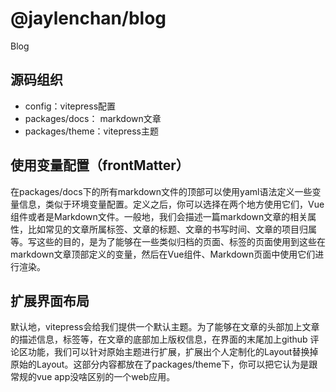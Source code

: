 # @jaylenchan/blog

Blog

## 源码组织

- config：vitepress配置
- packages/docs： markdown文章
- packages/theme：vitepress主题

## 使用变量配置（frontMatter）

在packages/docs下的所有markdown文件的顶部可以使用yaml语法定义一些变量信息，类似于环境变量配置。定义之后，你可以选择在两个地方使用它们，Vue组件或者是Markdown文件。一般地，我们会描述一篇markdown文章的相关属性，比如常见的文章所属标签、文章的标题、文章的书写时间、文章的项目归属等。写这些的目的，是为了能够在一些类似归档的页面、标签的页面使用到这些在markdown文章顶部定义的变量，然后在Vue组件、Markdown页面中使用它们进行渲染。

## 扩展界面布局

默认地，vitepress会给我们提供一个默认主题。为了能够在文章的头部加上文章的描述信息，标签等，在文章的底部加上版权信息，在界面的末尾加上github 评论区功能，我们可以针对原始主题进行扩展，扩展出个人定制化的Layout替换掉原始的Layout。这部分内容都放在了packages/theme下，你可以把它认为是跟常规的vue app没啥区别的一个web应用。
